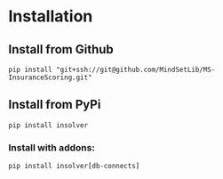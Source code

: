 # Installation

## Install from Github

```shell
pip install "git+ssh://git@github.com/MindSetLib/MS-InsuranceScoring.git"
```

## Install from PyPi

```shell
pip install insolver
```

### Install with addons:

```shell
pip install insolver[db-connects]
```
